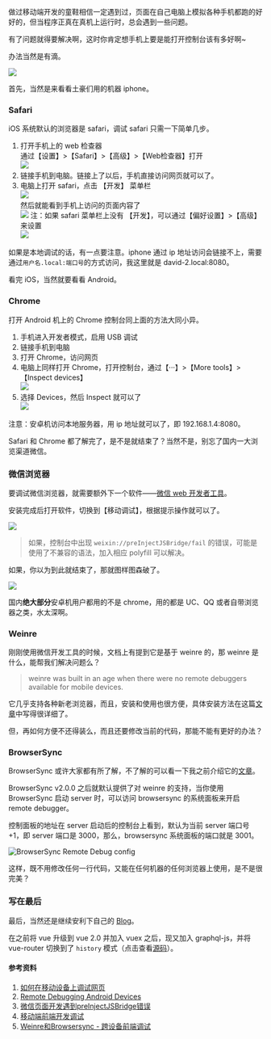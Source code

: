 做过移动端开发的童鞋相信一定遇到过，页面在自己电脑上模拟各种手机都跑的好好的，但当程序正真在真机上运行时，总会遇到一些问题。

有了问题就得要解决啊，这时你肯定想手机上要是能打开控制台该有多好啊~

办法当然是有滴。

![](//o7nu3cbe9.bkt.clouddn.com/blog/remote-debugging-devices/go-heaven.jpg)

首先，当然是来看看土豪们用的机器 iphone。

### Safari
iOS 系统默认的浏览器是 safari，调试 safari 只需一下简单几步。

1. 打开手机上的 web 检查器  
通过【设置】>【Safari】>【高级】>【Web检查器】打开  
![](//o7nu3cbe9.bkt.clouddn.com/blog/remote-debugging-devices/ios-open-inspect.png)
2. 链接手机到电脑。链接上了以后，手机直接访问网页就可以了。
3. 电脑上打开 safari，点击 【开发】 菜单栏  
![](//o7nu3cbe9.bkt.clouddn.com/blog/remote-debugging-devices/ios-connect.jpg)  
然后就能看到手机上访问的页面内容了  
![](//o7nu3cbe9.bkt.clouddn.com/blog/remote-debugging-devices/ios-inspect-result.png)
注：如果 safari 菜单栏上没有 【开发】，可以通过【偏好设置】>【高级】来设置  
![](//o7nu3cbe9.bkt.clouddn.com/blog/remote-debugging-devices/ios-safari-menu.png)

如果是本地调试的话，有一点要注意。iphone 通过 ip 地址访问会链接不上，需要通过`用户名.local:端口号`的方式访问，我这里就是 david-2.local:8080。

看完 iOS，当然就要看看 Android。

### Chrome
打开 Android 机上的 Chrome 控制台同上面的方法大同小异。

1. 手机进入开发者模式，启用 USB 调试
2. 链接手机到电脑
3. 打开 Chrome，访问网页
4. 电脑上同样打开 Chrome，打开控制台，通过【···】>【More tools】>【Inspect devices】  
![](//o7nu3cbe9.bkt.clouddn.com/blog/remote-debugging-devices/chrome-open-inspect.png)  
5. 选择 Devices，然后 Inspect 就可以了  
![](//o7nu3cbe9.bkt.clouddn.com/blog/remote-debugging-devices/chrome-choose-devices.png)

注意：安卓机访问本地服务器，用 ip 地址就可以了，即 192.168.1.4:8080。

Safari 和 Chrome 都了解完了，是不是就结束了？当然不是，别忘了国内一大浏览渠道微信。

### 微信浏览器
要调试微信浏览器，就需要额外下一个软件——[微信 web 开发者工具](http://mp.weixin.qq.com/wiki/10/e5f772f4521da17fa0d7304f68b97d7e.html)。

安装完成后打开软件，切换到【移动调试】，根据提示操作就可以了。

![](//o7nu3cbe9.bkt.clouddn.com/blog/remote-debugging-devices/wechat-tool.png)

> 如果，控制台中出现 `weixin://preInjectJSBridge/fail` 的错误，可能是使用了不兼容的语法，加入相应 polyfill 可以解决。

如果，你以为到此就结束了，那就图样图森破了。

![](//o7nu3cbe9.bkt.clouddn.com/blog/remote-debugging-devices/naive.jpg)

国内**绝大部分**安卓机用户都用的不是 chrome，用的都是 UC、QQ 或者自带浏览器之类，水太深啊。

### Weinre

刚刚使用微信开发工具的时候，文档上有提到它是基于 weinre 的，那 weinre 是什么，能帮我们解决问题么？

> weinre was built in an age when there were no remote debuggers available for mobile devices.

它几乎支持各种新老浏览器，而且，安装和使用也很方便，具体安装方法在这篇[文章](http://yujiangshui.com/multidevice-frontend-debug/#使用-Weinre-调试)中写得很详细了。

但，再如何方便不还得装么，而且还要修改当前的代码，那能不能有更好的办法？

### BrowserSync
BrowserSync 或许大家都有所了解，不了解的可以看一下我之前介绍它的[文章](http://discipled.daoapp.io/posts/browsersync)。

BrowserSync v2.0.0 之后就默认提供了对 weinre 的支持，当你使用 BrowserSync 启动 server 时，可以访问 browsersync 的系统面板来开启 remote debugger。

控制面板的地址在 server 启动后的控制台上看到，默认为当前 server 端口号 +1，即 server 端口是 3000，那么，browsersync 系统面板的端口就是 3001。

![BrowserSync Remote Debug config](//o7nu3cbe9.bkt.clouddn.com/blog/remote-debugging-devices/browser-sync.png)

这样，既不用修改任何一行代码，又能在任何机器的任何浏览器上使用，是不是很完美？

### 写在最后
最后，当然还是继续安利下自己的 [Blog](http://discipled.daoapp.io/)。

在之前将 vue 升级到 vue 2.0 并加入 vuex 之后，现又加入 graphql-js，并将 vue-router 切换到了 `history` 模式（点击查看[源码](https://github.com/DiscipleD/blog)）。

#### 参考资料
1. [如何在移动设备上调试网页](http://www.codingserf.com/index.php/2014/05/debug-on-devices/)
2. [Remote Debugging Android Devices](https://developers.google.com/web/tools/chrome-devtools/debug/remote-debugging/remote-debugging?hl=en)
3. [微信页面开发遇到preInjectJSBridge错误](https://segmentfault.com/q/1010000004605740)
4. [移动端前端开发调试](http://yujiangshui.com/multidevice-frontend-debug/)
5. [Weinre和Browsersync - 跨设备前端调试](http://andward.github.io/weinre/browsersync/%E5%89%8D%E7%AB%AF/2015/09/17/weinre-and-browsersync.html)